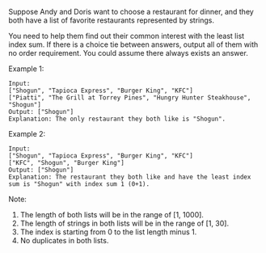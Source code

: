 Suppose Andy and Doris want to choose a restaurant for dinner, and they both have a list of favorite restaurants represented by strings.

You need to help them find out their common interest with the least list index sum. If there is a choice tie between answers, output all of them with no order requirement. You could assume there always exists an answer.

Example 1:

~~~
Input:
["Shogun", "Tapioca Express", "Burger King", "KFC"]
["Piatti", "The Grill at Torrey Pines", "Hungry Hunter Steakhouse", "Shogun"]
Output: ["Shogun"]
Explanation: The only restaurant they both like is "Shogun".
~~~

Example 2:

~~~
Input:
["Shogun", "Tapioca Express", "Burger King", "KFC"]
["KFC", "Shogun", "Burger King"]
Output: ["Shogun"]
Explanation: The restaurant they both like and have the least index sum is "Shogun" with index sum 1 (0+1).
~~~

Note:

1. The length of both lists will be in the range of [1, 1000].
1. The length of strings in both lists will be in the range of [1, 30].
1. The index is starting from 0 to the list length minus 1.
1. No duplicates in both lists.
